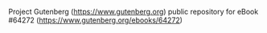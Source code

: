 Project Gutenberg (https://www.gutenberg.org) public repository for
eBook #64272 (https://www.gutenberg.org/ebooks/64272)

